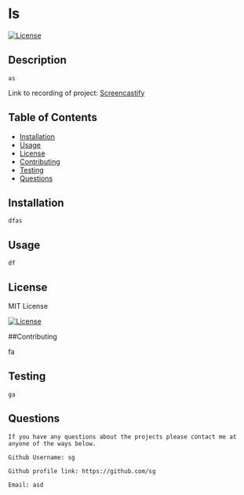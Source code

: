 
  # ls

  [![License](https://img.shields.io/badge/License-MIT-blue.svg)](https://opensource.org/licenses/MIT)

  ## Description

    as

  Link to recording of project: [Screencastify](https://drive.google.com/file/d/1A73ZPOg3VbfSpLCVQxUGCi8YeDsPCbfS/view)

  ## Table of Contents

  * [Installation](#installation) 
  * [Usage](#usage) 
  * [License](#license) 
  * [Contributing](#contributing)
  * [Testing](#testing) 
  * [Questions](#questions)

  ## Installation

    dfas

  ## Usage

    df

  
  ## License

  MIT License

  [![License](https://img.shields.io/badge/License-MIT-blue.svg)](https://opensource.org/licenses/MIT)
  

  ##Contributing

  fa

  ## Testing

    ga

  ## Questions

    If you have any questions about the projects please contact me at anyone of the ways below.

    Github Username: sg

    Github profile link: https://github.com/sg

    Email: asd
      